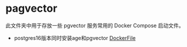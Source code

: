 # pagvector

此文件夹中用于存放一些 pgvector 服务常用的 Docker Compose 启动文件。

- postgres16版本同时安装age和pgvector [DockerFile](./postgres16-age/DockerFile)